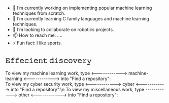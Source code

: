 - 🔭 I’m currently working on implementing popular machine learning techniques from scratch.
- 🌱 I’m currently learning C family languages and machine learning techniques.
- 👯 I’m looking to collaborate on robotics projects.
- 📫 How to reach me: ....
- ⚡ Fun fact: I like sports.



𝙴𝚏𝚏𝚎𝚌𝚒𝚎𝚗𝚝 𝚍𝚒𝚜𝚌𝚘𝚟𝚎𝚛𝚢
-------------------------------
To view my machine learning work, type <------------> machine-learning <------------> into "Find a repository":   
To view my cyber security work, type <------------> cyber <------------> into "Find a repository":\n
To view my miscellaneous work, type ------------> other <------------> into "Find a repository":

